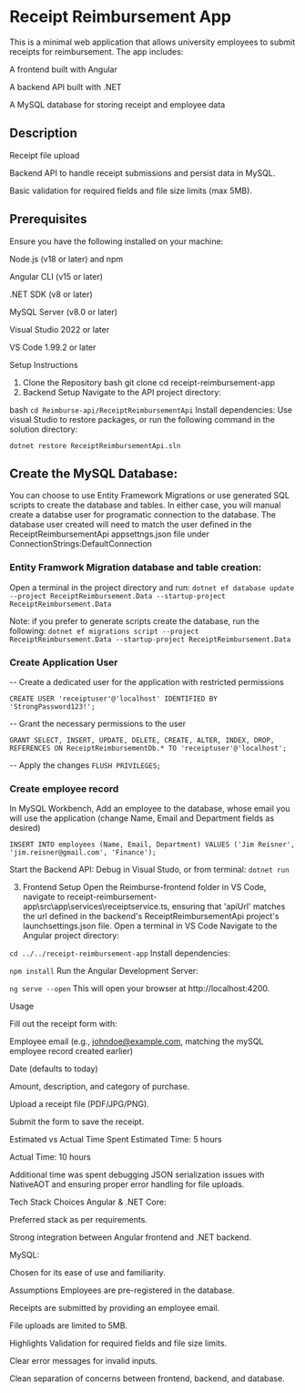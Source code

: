 # Receipt Reimbursement App
This is a minimal web application that allows university employees to submit receipts for reimbursement. The app includes:

A frontend built with Angular

A backend API built with .NET

A MySQL database for storing receipt and employee data

## Description

Receipt file upload

Backend API to handle receipt submissions and persist data in MySQL.

Basic validation for required fields and file size limits (max 5MB).

## Prerequisites
Ensure you have the following installed on your machine:

Node.js (v18 or later) and npm

Angular CLI (v15 or later)

.NET SDK (v8 or later)

MySQL Server (v8.0 or later)

Visual Studio 2022 or later

VS Code 1.99.2 or later

Setup Instructions
1. Clone the Repository
bash
git clone <repository-url>
cd receipt-reimbursement-app
2. Backend Setup
Navigate to the API project directory:

bash
`cd Reimburse-api/ReceiptReimbursementApi`
Install dependencies:
Use visual Studio to restore packages, or run the following command in the solution directory:

`dotnet restore ReceiptReimbursementApi.sln`

## Create the MySQL Database:
You can choose to use Entity Framework Migrations or use generated SQL scripts to create the database and tables.
In either case, you will manual create a databse user for programatic connection to the database.
The database user created will need to match the user defined in the ReceiptReimbursementApi
appsettngs.json file under ConnectionStrings:DefaultConnection

### Entity Framwork Migration database and table creation:

Open a terminal in the project directory and run:
`dotnet ef database update --project ReceiptReimbursement.Data --startup-project ReceiptReimbursement.Data`

Note: if you prefer to generate scripts create the database, run the following:
`dotnet ef migrations script --project ReceiptReimbursement.Data --startup-project ReceiptReimbursement.Data`

### Create Application User
-- Create a dedicated user for the application with restricted permissions

`CREATE USER 'receiptuser'@'localhost' IDENTIFIED BY 'StrongPassword123!';`

-- Grant the necessary permissions to the user

`GRANT SELECT, INSERT, UPDATE, DELETE, CREATE, ALTER, INDEX, DROP, REFERENCES ON ReceiptReimbursementDb.* TO 'receiptuser'@'localhost';`

-- Apply the changes
`FLUSH PRIVILEGES;`
### Create employee record
In MySQL Workbench, Add an employee to the database, whose email you will use the application
(change Name, Email and Department fields as desired)

`INSERT INTO employees (Name, Email, Department) VALUES ('Jim Reisner', 'jim.reisner@gmail.com', 'Finance');`

Start the Backend API:
Debug in Visual Studo, or from terminal:
`dotnet run`

3. Frontend Setup
Open the Reimburse-frontend folder in VS Code, navigate to receipt-reimbursement-app\src\app\services\receiptservice.ts, ensuring that 'apiUrl' matches the url defined in the backend's ReceiptReimbursementApi project's launchsettings.json file.
Open a terminal in VS Code
Navigate to the Angular project directory:

`cd ../../receipt-reimbursement-app`
Install dependencies:

`npm install`
Run the Angular Development Server:

`ng serve --open`
This will open your browser at http://localhost:4200.

Usage

Fill out the receipt form with:

Employee email (e.g., johndoe@example.com, matching the mySQL employee record created earlier)

Date (defaults to today)

Amount, description, and category of purchase.

Upload a receipt file (PDF/JPG/PNG).

Submit the form to save the receipt.

Estimated vs Actual Time Spent
Estimated Time: 5 hours

Actual Time: 10 hours

Additional time was spent debugging JSON serialization issues with NativeAOT and ensuring proper error handling for file uploads.

Tech Stack Choices
Angular & .NET Core:

Preferred stack as per requirements.

Strong integration between Angular frontend and .NET backend.

MySQL:

Chosen for its ease of use and familiarity.

Assumptions
Employees are pre-registered in the database. 

Receipts are submitted by providing an employee email.

File uploads are limited to 5MB.

Highlights
Validation for required fields and file size limits.

Clear error messages for invalid inputs.

Clean separation of concerns between frontend, backend, and database.
